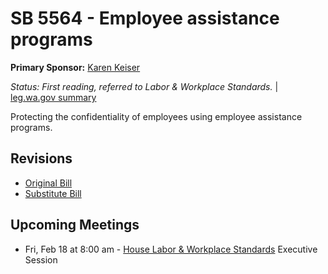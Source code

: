 # SB 5564 - Employee assistance programs
**Primary Sponsor:** [Karen Keiser](/person/leg/karen.keiser.md)

*Status: First reading, referred to Labor & Workplace Standards.* | [leg.wa.gov summary](https://app.leg.wa.gov/billsummary?BillNumber=5564&Year=2021)

Protecting the confidentiality of employees using employee assistance programs.

## Revisions
* [Original Bill](1/)
* [Substitute Bill](S/)

## Upcoming Meetings
* Fri, Feb 18 at 8:00 am - [House Labor & Workplace Standards](/house/2021-22/LAWS/) Executive Session